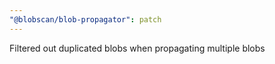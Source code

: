 ```yaml
---
"@blobscan/blob-propagator": patch
---
```


Filtered out duplicated blobs when propagating multiple blobs

